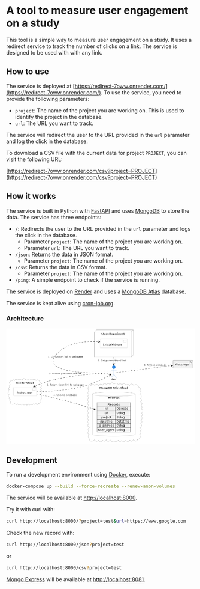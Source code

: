 # A tool to measure user engagement on a study

This tool is a simple way to measure user engagement on a study. It uses a redirect service to track the number of clicks on a link. The service is designed to be used with with any link.

## How to use

The service is deployed at [https://redirect-7oww.onrender.com/](https://redirect-7oww.onrender.com/). To use the service, you need to provide the following parameters:

- `project`: The name of the project you are working on. This is used to identify the project in the database.
- `url`: The URL you want to track.

The service will redirect the user to the URL provided in the `url` parameter and log the click in the database.

To download a CSV file with the current data for project `PROJECT`, you can visit the following URL:

[https://redirect-7oww.onrender.com/csv?project=PROJECT](https://redirect-7oww.onrender.com/csv?project=PROJECT)

## How it works

The service is built in Python with [FastAPI](https://fastapi.tiangolo.com/) and uses [MongoDB](https://www.mongodb.com/) to store the data. The service has three endpoints:

- `/`: Redirects the user to the URL provided in the `url` parameter and logs the click in the database.
  - Parameter `project`: The name of the project you are working on.
  - Parameter `url`: The URL you want to track.
- `/json`: Returns the data in JSON format.
  - Parameter `project`: The name of the project you are working on.
- `/csv`: Returns the data in CSV format.
  - Parameter `project`: The name of the project you are working on.
- `/ping`: A simple endpoint to check if the service is running.

The service is deployed on [Render](https://render.com/) and uses a [MongoDB Atlas](https://www.mongodb.com/cloud/atlas) database.

The service is kept alive using [cron-job.org](https://cron-job.org/).

### Architecture

![Architecture](images/architecture.png)

## Development

To run a development environment using [Docker](https://www.docker.com/), execute:

```bash
docker-compose up --build --force-recreate --renew-anon-volumes
```

The service will be available at [http://localhost:8000](http://localhost:8000).

Try it with curl with:

```bash
curl http://localhost:8000/?project=test&url=https://www.google.com
```

Check the new record with:

```bash
curl http://localhost:8000/json?project=test
```

or

```bash
curl http://localhost:8000/csv?project=test
```

[Mongo Express](https://github.com/mongo-express/mongo-express) will be available at [http://localhost:8081](http://localhost:8081).